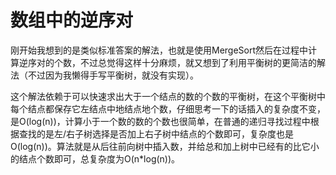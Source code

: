 # 数组中的逆序对
刚开始我想到的是类似标准答案的解法，也就是使用MergeSort然后在过程中计算逆序对的个数，不过总觉得这样十分麻烦，就又想到了利用平衡树的更简洁的解法（不过因为我懒得手写平衡树，就没有实现）。

这个解法依赖于可以快速求出大于一个结点的数的个数的平衡树，在这个平衡树中每个结点都保存它左结点中地结点地个数，仔细思考一下的话插入的复杂度不变，是O(log(n))，计算小于一个数的数的个数也很简单，在普通的递归寻找过程中根据查找的是左/右子树选择是否加上右子树中结点的个数即可，复杂度也是O(log(n))。算法就是从后往前向树中插入数，并给总和加上树中已经有的比它小的结点个数即可，总复杂度为O(n*log(n))。
